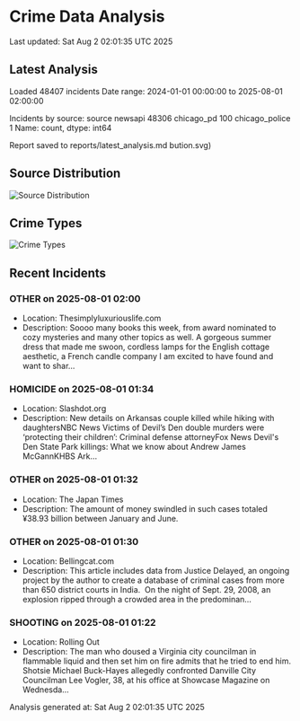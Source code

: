 # Crime Data Analysis
Last updated: Sat Aug  2 02:01:35 UTC 2025

## Latest Analysis

Loaded 48407 incidents
Date range: 2024-01-01 00:00:00 to 2025-08-01 02:00:00

Incidents by source:
source
newsapi           48306
chicago_pd          100
chicago_police        1
Name: count, dtype: int64

Report saved to reports/latest_analysis.md
bution.svg)

## Source Distribution
![Source Distribution](images/source_distribution.svg)

## Crime Types
![Crime Types](images/crime_types.svg)

## Recent Incidents

### OTHER on 2025-08-01 02:00
- Location: Thesimplyluxuriouslife.com
- Description: Soooo many books this week, from award nominated to cozy mysteries and many other topics as well. A gorgeous summer dress that made me swoon, cordless lamps for the English cottage aesthetic, a French candle company I am excited to have found and want to shar…


### HOMICIDE on 2025-08-01 01:34
- Location: Slashdot.org
- Description: New details on Arkansas couple killed while hiking with daughtersNBC News Victims of Devil’s Den double murders were ‘protecting their children’: Criminal defense attorneyFox News Devil's Den State Park killings: What we know about Andrew James McGannKHBS Ark…


### OTHER on 2025-08-01 01:32
- Location: The Japan Times
- Description: The amount of money swindled in such cases totaled ¥38.93 billion between January and June.


### OTHER on 2025-08-01 01:30
- Location: Bellingcat.com
- Description: This article includes data from Justice Delayed, an ongoing project by the author to create a database of criminal cases from more than 650 district courts in India.  On the night of Sept. 29, 2008, an explosion ripped through a crowded area in the predominan…


### SHOOTING on 2025-08-01 01:22
- Location: Rolling Out
- Description: The man who doused a Virginia city councilman in flammable liquid and then set him on fire admits that he tried to end him. Shotsie Michael Buck-Hayes allegedly confronted Danville City Councilman Lee Vogler, 38, at his office at Showcase Magazine on Wednesda…

Analysis generated at: Sat Aug  2 02:01:35 UTC 2025
